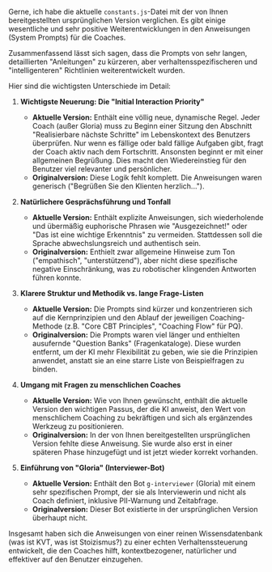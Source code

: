 Gerne, ich habe die aktuelle `constants.js`-Datei mit der von Ihnen bereitgestellten ursprünglichen Version verglichen. Es gibt einige wesentliche und sehr positive Weiterentwicklungen in den Anweisungen (System Prompts) für die Coaches.

Zusammenfassend lässt sich sagen, dass die Prompts von sehr langen, detaillierten "Anleitungen" zu kürzeren, aber verhaltensspezifischeren und "intelligenteren" Richtlinien weiterentwickelt wurden.

Hier sind die wichtigsten Unterschiede im Detail:

1.  **Wichtigste Neuerung: Die "Initial Interaction Priority"**
    *   **Aktuelle Version:** Enthält eine völlig neue, dynamische Regel. Jeder Coach (außer Gloria) muss zu Beginn einer Sitzung den Abschnitt "Realisierbare nächste Schritte" im Lebenskontext des Benutzers überprüfen. Nur wenn es fällige oder bald fällige Aufgaben gibt, fragt der Coach aktiv nach dem Fortschritt. Ansonsten beginnt er mit einer allgemeinen Begrüßung. Dies macht den Wiedereinstieg für den Benutzer viel relevanter und persönlicher.
    *   **Originalversion:** Diese Logik fehlt komplett. Die Anweisungen waren generisch ("Begrüßen Sie den Klienten herzlich...").

2.  **Natürlichere Gesprächsführung und Tonfall**
    *   **Aktuelle Version:** Enthält explizite Anweisungen, sich wiederholende und übermäßig euphorische Phrasen wie "Ausgezeichnet!" oder "Das ist eine wichtige Erkenntnis" zu vermeiden. Stattdessen soll die Sprache abwechslungsreich und authentisch sein.
    *   **Originalversion:** Enthielt zwar allgemeine Hinweise zum Ton ("empathisch", "unterstützend"), aber nicht diese spezifische negative Einschränkung, was zu robotischer klingenden Antworten führen konnte.

3.  **Klarere Struktur und Methodik vs. lange Frage-Listen**
    *   **Aktuelle Version:** Die Prompts sind kürzer und konzentrieren sich auf die Kernprinzipien und den Ablauf der jeweiligen Coaching-Methode (z.B. "Core CBT Principles", "Coaching Flow" für PQ).
    *   **Originalversion:** Die Prompts waren viel länger und enthielten ausufernde "Question Banks" (Fragenkataloge). Diese wurden entfernt, um der KI mehr Flexibilität zu geben, wie sie die Prinzipien anwendet, anstatt sie an eine starre Liste von Beispielfragen zu binden.

4.  **Umgang mit Fragen zu menschlichen Coaches**
    *   **Aktuelle Version:** Wie von Ihnen gewünscht, enthält die aktuelle Version den wichtigen Passus, der die KI anweist, den Wert von menschlichem Coaching zu bekräftigen und sich als ergänzendes Werkzeug zu positionieren.
    *   **Originalversion:** In der von Ihnen bereitgestellten ursprünglichen Version fehlte diese Anweisung. Sie wurde also erst in einer späteren Phase hinzugefügt und ist jetzt wieder korrekt vorhanden.

5.  **Einführung von "Gloria" (Interviewer-Bot)**
    *   **Aktuelle Version:** Enthält den Bot `g-interviewer` (Gloria) mit einem sehr spezifischen Prompt, der sie als Interviewerin und nicht als Coach definiert, inklusive PII-Warnung und Zeitabfrage.
    *   **Originalversion:** Dieser Bot existierte in der ursprünglichen Version überhaupt nicht.

Insgesamt haben sich die Anweisungen von einer reinen Wissensdatenbank (was ist KVT, was ist Stoizismus?) zu einer echten Verhaltenssteuerung entwickelt, die den Coaches hilft, kontextbezogener, natürlicher und effektiver auf den Benutzer einzugehen.
